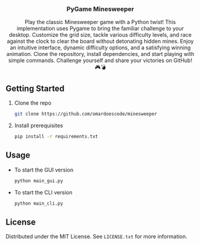 <h3 align="center">PyGame Minesweeper</h3>

  <p align="center">
    Play the classic Minesweeper game with a Python twist! This implementation uses Pygame to bring the familiar challenge to your desktop. Customize the grid size, tackle various difficulty levels, and race against the clock to clear the board without detonating hidden mines. Enjoy an intuitive interface, dynamic difficulty options, and a satisfying winning animation. Clone the repository, install dependencies, and start playing with simple commands. Challenge yourself and share your victories on GitHub! 🎮💣
    <br />
  </p>
</div>

## Getting Started

1. Clone the repo

   ```sh
   git clone https://github.com/omardoescode/minesweeper
   ```

2. Install prerequisites

   ```sh
   pip install -r requirements.txt
   ```

## Usage

- To start the GUI version

  ```sh
  python main_gui.py
  ```

- To start the CLI version
  ```sh
  python main_cli.py
  ```

## License

Distributed under the MIT License. See `LICENSE.txt` for more information.
